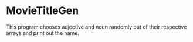 # MovieTitleGen

This program chooses adjective and noun randomly out of their respective arrays and print out the name.
